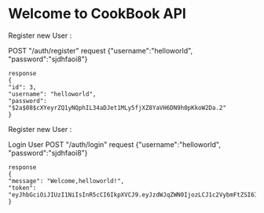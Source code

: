 # Welcome to CookBook API

Register new User :

POST "/auth/register"
    request
    {"username":"helloworld",
    "password":"sjdhfaoi8"}

    response
    {
    "id": 3,
    "username": "helloworld",
    "password": "$2a$08$cXYeyrZQ1yNQphIL34aDJet1MLy5fjXZ8YaVH6DN9h0pKkoW2Da.2"
    }

Register new User :

Login User
POST "/auth/login"
    request
    {"username":"helloworld",
    "password":"sjdhfaoi8"}

    response
    {
    "message": "Welcome,helloworld!",
    "token": "eyJhbGciOiJIUzI1NiIsInR5cCI6IkpXVCJ9.eyJzdWJqZWN0IjozLCJ1c2VybmFtZSI6ImhlbGxvd29ybGQiLCJpYXQiOjE2MTQyMDcxMzMsImV4cCI6MTYxNDIxMDczM30.gbQUGoqi8iOAxXr4RKR6otopc6fLF__hm_4HSajPh1E"
    }

